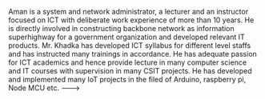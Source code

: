 Aman is a system and network administrator, a lecturer and an instructor focused on ICT with deliberate work experience of more than 10 years. He is directly involved in constructing backbone network as information superhighway for a government organization and developed relevant IT products. Mr. Khadka has developed ICT syllabus for different level staffs and has instructed many trainings in accordance. He has adequate passion for ICT academics and hence provide lecture in many computer science and IT courses with supervision in many CSIT projects. He has developed and implemented many IoT projects in the filed of Arduino, raspberry pi, Node MCU etc.
--->

